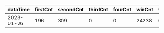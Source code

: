 |dataTime|firstCnt|secondCnt|thirdCnt|fourCnt|winCnt|vrate|wrate|
|-|-|-|-|-|-|-|-|
|2023-01-26|196|309|0|0|24238|0%|0%|
